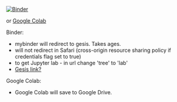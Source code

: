 [![Binder](https://mybinder.org/badge_logo.svg)](https://mybinder.org/v2/gh/wrmack/Notebooks/master)

or [Google Colab](https://colab.research.google.com)


Binder:    
- mybinder will redirect to gesis.  Takes ages.  
- will not redirect in Safari (cross-origin resource sharing policy if credentials flag set to true)
- to get Jupyter lab - in url change 'tree' to 'lab' 
- [Gesis link?](https://notebooks.gesis.org/binder/jupyter/user/wrmack-notebooks-zuwkckjh/tree)

Google Colab:    
- Google Colab will save to Google Drive.

